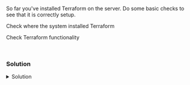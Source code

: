 So far you've installed Terraform on the server. Do some basic checks to see that it is correctly setup.

Check where the system installed Terraform

Check Terraform functionality

<br>

### Solution
<details>
<summary>Solution</summary>
Check where the system put Terraform binary.

```plain
which terraform
```{{exec}}

Verify Terraform functionality.

```plain
terraform -help
```{{exec}}

Make sure you look at some of the capabilities you have with Terraform.

Check Terraform subcommands

```plain
terraform -help plan
```{{exec}}

If you've gotten output back, you've installed Terraform and are ready to go with future labs. 

</details>